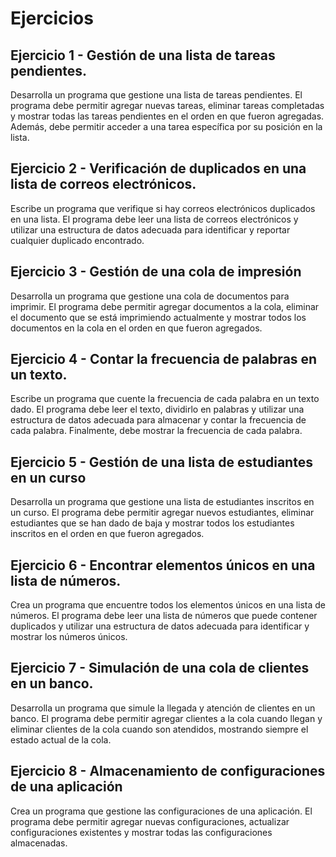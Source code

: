 # Ejercicios

## Ejercicio 1 - Gestión de una lista de tareas pendientes.
Desarrolla un programa que gestione una lista de tareas pendientes. El programa debe permitir agregar nuevas tareas, eliminar tareas completadas y mostrar todas las tareas pendientes en el orden en que fueron agregadas. Además, debe permitir acceder a una tarea específica por su posición en la lista.

## Ejercicio 2 - Verificación de duplicados en una lista de correos electrónicos.
Escribe un programa que verifique si hay correos electrónicos duplicados en una lista. El programa debe leer una lista de correos electrónicos y utilizar una estructura de datos adecuada para identificar y reportar cualquier duplicado encontrado.

## Ejercicio 3 - Gestión de una cola de impresión
Desarrolla un programa que gestione una cola de documentos para imprimir. El programa debe permitir agregar documentos a la cola, eliminar el documento que se está imprimiendo actualmente y mostrar todos los documentos en la cola en el orden en que fueron agregados.

## Ejercicio 4 - Contar la frecuencia de palabras en un texto.
Escribe un programa que cuente la frecuencia de cada palabra en un texto dado. El programa debe leer el texto, dividirlo en palabras y utilizar una estructura de datos adecuada para almacenar y contar la frecuencia de cada palabra. Finalmente, debe mostrar la frecuencia de cada palabra.

## Ejercicio 5 - Gestión de una lista de estudiantes en un curso
Desarrolla un programa que gestione una lista de estudiantes inscritos en un curso. El programa debe permitir agregar nuevos estudiantes, eliminar estudiantes que se han dado de baja y mostrar todos los estudiantes inscritos en el orden en que fueron agregados.

## Ejercicio 6 - Encontrar elementos únicos en una lista de números.
Crea un programa que encuentre todos los elementos únicos en una lista de números. El programa debe leer una lista de números que puede contener duplicados y utilizar una estructura de datos adecuada para identificar y mostrar los números únicos.

## Ejercicio 7 - Simulación de una cola de clientes en un banco.
Desarrolla un programa que simule la llegada y atención de clientes en un banco. El programa debe permitir agregar clientes a la cola cuando llegan y eliminar clientes de la cola cuando son atendidos, mostrando siempre el estado actual de la cola.

## Ejercicio 8 - Almacenamiento de configuraciones de una aplicación
Crea un programa que gestione las configuraciones de una aplicación. El programa debe permitir agregar nuevas configuraciones, actualizar configuraciones existentes y mostrar todas las configuraciones almacenadas.

